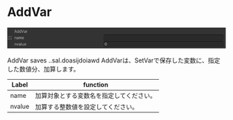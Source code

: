 # AddVar
![AddVar](img/AddVar.jpg)

AddVar saves ..sal.doasijdoiawd
AddVarは、SetVarで保存した変数に、指定した数値分、加算します。

|  Label |  function  |
| ----   | ---- |
| name | 加算対象とする変数名を指定してください。 |
| nvalue | 加算する整数値を設定してください。 |
